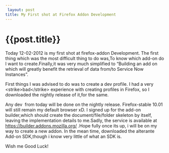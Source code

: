 ```yaml
---
 layout: post
title: My First shot at Firefox Addon Development
--- 
```

 {{post.title}}
======================================================
<p>Today 12-02-2012 is my first shot at firefox-addon Development. The first thing which was the most difficult thing to do was,To know which add-on do I want to create.Finally,it was very much simplified to &#8220;Building an add on which will greatly benefit the retrieval of data from/to Service Now Instances&#8221;.</p>
<p>First things I was advised to do was to create a dev profile. I had a very &lt;strike&gt;bad&lt;/strike&gt; experience with creating profiles in Firefox, so I downloaded the nightly release of it,for the same.</p>
<p>Any dev  from today will be done on the nightly release. Firefox-stable 10.01 will still remain my default browser xD. I signed up for the add-on builder,which should create the document/file/folder skeleton by itself, leaving the implementation details to me.Sadly, the service is available at <a href="https://builder.addons.mozilla.org/">https://builder.addons.mozilla.org/</a> .Hope fully once its up, i will be on my way to create a new addon. In the mean time, downloaded the alterante Add-on SDK,though i know very little of what an SDK is.</p>
<p>Wish me Good Luck!</p>